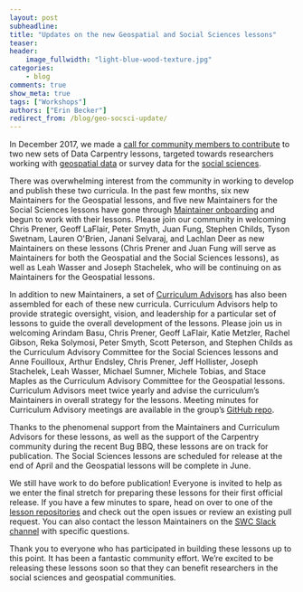 ```yaml
---
layout: post
subheadline:
title: "Updates on the new Geospatial and Social Sciences lessons"
teaser:
header:
    image_fullwidth: "light-blue-wood-texture.jpg"
categories:
    - blog
comments: true
show_meta: true
tags: ["Workshops"]
authors: ["Erin Becker"]
redirect_from: /blog/geo-socsci-update/
---
```


In December 2017, we made a [call for community members to contribute](http://www.datacarpentry.org/blog/geospatial-socsci/) to two new sets of Data Carpentry lessons, targeted towards researchers working with [geospatial data](http://www.datacarpentry.org/lessons/#geospatial-curriculum) or survey data for the [social sciences](http://www.datacarpentry.org/lessons/#social-science-curriculum). 

There was overwhelming interest from the community in working to develop and publish these two curricula. In the past few months, six new Maintainers for the Geospatial lessons, and five new Maintainers for the Social Sciences lessons have gone through [Maintainer onboarding](https://carpentries.github.io/maintainer-onboarding/) and begun to work with their lessons. Please join our community in welcoming Chris Prener, Geoff LaFlair, Peter Smyth, Juan Fung, Stephen Childs, Tyson Swetnam, Lauren O'Brien, Janani Selvaraj, and Lachlan Deer as new Maintainers on these lessons (Chris Prener and Juan Fung will serve as Maintainers for both the Geospatial and the Social Sciences lessons), as well as Leah Wasser and Joseph Stachelek, who will be continuing on as Maintainers for the Geospatial lessons.

In addition to new Maintainers, a set of [Curriculum Advisors](http://www.datacarpentry.org/lesson-leadership/) has also been assembled for each of these new curricula. Curriculum Advisors help to provide strategic oversight, vision, and leadership for a particular set of lessons to guide the overall development of the lessons. Please join us in welcoming Arindam Basu, Chris Prener, Geoff LaFlair, Katie Metzler, Rachel Gibson, Reka Solymosi, Peter Smyth, Scott Peterson, and Stephen Childs as the Curriculum Advisory Committee for the Social Sciences lessons and Anne Fouilloux, Arthur Endsley, Chris Prener, Jeff Hollister, Joseph Stachelek, Leah Wasser, Michael Sumner, Michele Tobias, and Stace Maples as the Curriculum Advisory Committee for the Geospatial lessons. Curriculum Advisors meet twice yearly and advise the curriculum’s Maintainers in overall strategy for the lessons. Meeting minutes for Curriculum Advisory meetings are available in the group’s [GitHub repo](https://github.com/datacarpentry/curriculum-advisors/). 

Thanks to the phenomenal support from the Maintainers and Curriculum Advisors for these lessons, as well as the support of the Carpentry community during the recent Bug BBQ, these lessons are on track for publication. The Social Sciences lessons are scheduled for release at the end of April and the Geospatial lessons will be complete in June. 

We still have work to do before publication! Everyone is invited to help as we enter the final stretch for preparing these lessons for their first official release. If you have a few minutes to spare, head on over to one of the [lesson repositories](http://www.datacarpentry.org/lessons/) and check out the open issues or review an existing pull request. You can also contact the lesson Maintainers on the [SWC Slack channel](https://swc-slack-invite.herokuapp.com/) with specific questions. 

Thank you to everyone who has participated in building these lessons up to this point. It has been a fantastic community effort. We’re excited to be releasing these lessons soon so that they can benefit researchers in the social sciences and geospatial communities.

